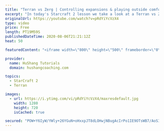 ```yaml
---
title: "Terran vs Zerg | Controlling expansions & playing outside comfort zone"
excerpt: "In today's Starcraft 2 lesson we take a look at a Terran vs Zerg match where the focus is on controlling zergs expansions and limiting their map control. This type of play-style is a bit outside my comfort zone & I recommend taking some time to do this on occasion. Push your boundaries and play styles"
originalUrl: https://youtube.com/watch?v=pRdYiYcVzX4
type: video
price: Free
length: PT19M59S
publishedDateTime: 2020-08-06T21:21:12Z
heat: 50

featuredContent: "<iframe width=\"800\" height=\"500\" frameborder=\"0\" src=\"https://www.youtube.com/embed/pRdYiYcVzX4\" allow=\"accelerometer; autoplay; encrypted-media; gyroscope; picture-in-picture\" allowfullscreen></iframe>"

provider:
  name: HuShang Tutorials
  domain: hushangcoaching.com

topics:
  - StarCraft 2
  - Terran

images:
  - url: https://i.ytimg.com/vi/pRdYiYcVzX4/maxresdefault.jpg
    width: 1280
    height: 720
    isCached: true

secured: "POW+Y6IyW/YWly+26YGuN+oHxxpJT8dLOHwjNBugAcIrPo1IE9OTsWB7/AoSI4f7Ev9FLcf+sr6JHSqvt3XcdQ/uZT//rXbiTMQ6l7jdeC3TBi1+qJ9usfJncFXFoRdeN1gb/UcA9iq6bST6SdZjJjs+nCXngCzHqTRumMi/aox7pZ7XnciYYAeKDC+MYaiSuJwCu9MlxcNU7x2Kv0Trx31s3vQi2+2HCjbbHpn4LfSXXj0LR6rDG6JHq2HFENfpDYR295pNBkCjaDpGqyc6Yep5ruD8/yCwxnoP7L9AVxFiQbiE8+nUxQsm2McJAY92bgYIKs1BUTnbUZ12S+zFEBu0utMz9Gbhn1wz/XMKtUNkR2vGcztPZcOh2TtG4GlXHqIG41qI5fEEo9C+6yzhAVTQ9FNxWe6c8RMrfrB3+aE=;FJT15no4P2fhcHsJSDSh1g=="
---
```


